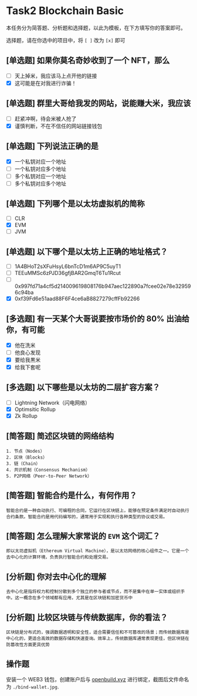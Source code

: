 # Task2 Blockchain Basic

本任务分为简答题、分析题和选择题，以此为模板，在下方填写你的答案即可。

选择题，请在你选中的项目中，将 `[ ]` 改为 `[x]` 即可

## [单选题] 如果你莫名奇妙收到了一个 NFT，那么

- [ ] 天上掉米，我应该马上点开他的链接
- [x] 这可能是在对我进行诈骗！

## [单选题] 群里大哥给我发的网站，说能赚大米，我应该

- [ ] 赶紧冲啊，待会米被人抢了
- [x] 谨慎判断，不在不信任的网站链接钱包

## [单选题] 下列说法正确的是

- [x] 一个私钥对应一个地址
- [ ] 一个私钥对应多个地址
- [ ] 多个私钥对应一个地址
- [ ] 多个私钥对应多个地址

## [单选题] 下列哪个是以太坊虚拟机的简称

- [ ] CLR
- [x] EVM
- [ ] JVM

## [单选题] 以下哪个是以太坊上正确的地址格式？

- [ ] 1A4BHoT2sXFuHsyL6bnTcD1m6AP9C5uyT1
- [ ] TEEuMMSc6zPJD36gfjBAR2GmqT6Tu1Rcut
- [ ] 0x997fd71a4cf5d214009619808176b947aec122890a7fcee02e78e329596c94ba
- [x] 0xf39Fd6e51aad88F6F4ce6aB8827279cffFb92266

## [多选题] 有一天某个大哥说要按市场价的 80% 出油给你，有可能

- [x] 他在洗米
- [ ] 他良心发现
- [x] 要给我黒米
- [x] 给我下套呢

## [多选题] 以下哪些是以太坊的二层扩容方案？

- [ ] Lightning Network（闪电网络）
- [x] Optimsitic Rollup
- [x] Zk Rollup

## [简答题] 简述区块链的网络结构

```
1. 节点（Nodes）
2. 区块（Blocks）
3. 链（Chain）
4. 共识机制（Consensus Mechanism）
5. P2P网络（Peer-to-Peer Network）
```

## [简答题] 智能合约是什么，有何作用？

```
智能合约是一种自动执行、可编程的合同，它运行在区块链上，能够在预定条件满足时自动执行合约条款。智能合约是用代码编写的，通常用于实现和执行各种类型的协议或交易。
```

## [简答题] 怎么理解大家常说的 `EVM` 这个词汇？

```
即以太坊虚拟机（Ethereum Virtual Machine），是以太坊网络的核心组件之一。它是一个去中心化的计算环境，负责执行智能合约和处理交易。
```

## [分析题] 你对去中心化的理解

```
去中心化是指将权力和控制分散到多个独立的参与者或节点，而不是集中在单一实体或组织手中。这一概念在多个领域都有应用，尤其是在区块链和加密货币中

```

## [分析题] 比较区块链与传统数据库，你的看法？

```
区块链是分布式的，强调数据透明和安全性，适合需要信任和不可篡改的场景；而传统数据库是中心化的，更适合高效的数据存储和快速查询。效率上，传统数据库通常表现更佳，但区块链在防篡改性方面更具优势
```

## 操作题

安装一个 WEB3 钱包，创建账户后与 [openbuild.xyz](https://openbuild.xyz/profile) 进行绑定，截图后文件命名为 `./bind-wallet.jpg`.
